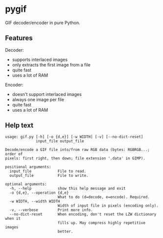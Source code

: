 # pygif
GIF decoder/encoder in pure Python.

## Features
Decoder:
* supports interlaced images
* only extracts the first image from a file
* quite fast
* uses a lot of RAM

Encoder:
* doesn't support interlaced images
* always one image per file
* quite fast
* uses a lot of RAM

## Help text
```
usage: gif.py [-h] [-o {d,e}] [-w WIDTH] [-v] [--no-dict-reset]
              input_file output_file

Decode/encode a GIF file into/from raw RGB data (bytes: RGBRGB...; order of
pixels: first right, then down; file extension '.data' in GIMP).

positional arguments:
  input_file            File to read.
  output_file           File to write.

optional arguments:
  -h, --help            show this help message and exit
  -o {d,e}, --operation {d,e}
                        What to do (d=decode, e=encode). Required.
  -w WIDTH, --width WIDTH
                        Width of input file in pixels (encoding only).
  -v, --verbose         Print more info.
  --no-dict-reset       When encoding, don't reset the LZW dictionary when it
                        fills up. May compress highly repetitive images
                        better.
```

